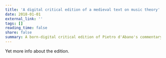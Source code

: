 ```yaml
---
title: 'A digital critical edition of a medieval text on music theory'
date: 2018-01-01
external_link: ''
tags: []
reading_time: false
share: false
summary: A born-digital critical edition of Pietro d'Abano's commentary on the pseudo-Aristotelian Problemata.
---
```


Yet more info about the edition.

<!--more-->
